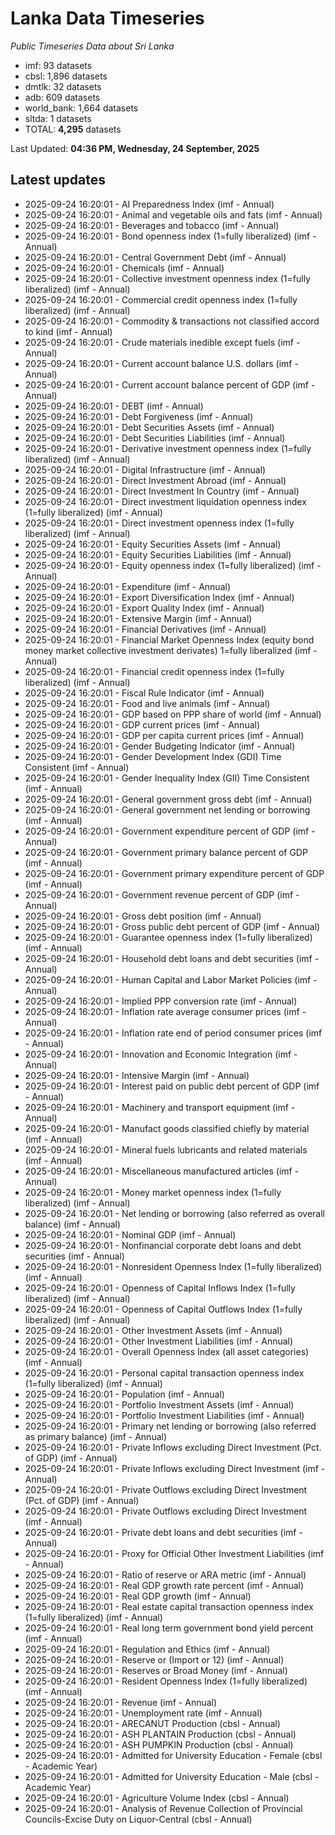 # Lanka Data Timeseries
*Public Timeseries Data about Sri Lanka*

* imf: 93 datasets
* cbsl: 1,896 datasets
* dmtlk: 32 datasets
* adb: 609 datasets
* world_bank: 1,664 datasets
* sltda: 1 datasets
* TOTAL: **4,295** datasets

Last Updated: **04:36 PM, Wednesday, 24 September, 2025**

## Latest updates

* 2025-09-24 16:20:01 - AI Preparedness Index (imf - Annual)
* 2025-09-24 16:20:01 - Animal and vegetable oils and fats (imf - Annual)
* 2025-09-24 16:20:01 - Beverages and tobacco (imf - Annual)
* 2025-09-24 16:20:01 - Bond openness index (1=fully liberalized) (imf - Annual)
* 2025-09-24 16:20:01 - Central Government Debt (imf - Annual)
* 2025-09-24 16:20:01 - Chemicals (imf - Annual)
* 2025-09-24 16:20:01 - Collective investment openness index (1=fully liberalized) (imf - Annual)
* 2025-09-24 16:20:01 - Commercial credit openness index (1=fully liberalized) (imf - Annual)
* 2025-09-24 16:20:01 - Commodity & transactions not classified accord to kind (imf - Annual)
* 2025-09-24 16:20:01 - Crude materials inedible except fuels (imf - Annual)
* 2025-09-24 16:20:01 - Current account balance U.S. dollars (imf - Annual)
* 2025-09-24 16:20:01 - Current account balance percent of GDP (imf - Annual)
* 2025-09-24 16:20:01 - DEBT (imf - Annual)
* 2025-09-24 16:20:01 - Debt Forgiveness (imf - Annual)
* 2025-09-24 16:20:01 - Debt Securities Assets (imf - Annual)
* 2025-09-24 16:20:01 - Debt Securities Liabilities (imf - Annual)
* 2025-09-24 16:20:01 - Derivative investment openness index (1=fully liberalized) (imf - Annual)
* 2025-09-24 16:20:01 - Digital Infrastructure (imf - Annual)
* 2025-09-24 16:20:01 - Direct Investment Abroad (imf - Annual)
* 2025-09-24 16:20:01 - Direct Investment In Country (imf - Annual)
* 2025-09-24 16:20:01 - Direct investment liquidation openness index (1=fully liberalized) (imf - Annual)
* 2025-09-24 16:20:01 - Direct investment openness index (1=fully liberalized) (imf - Annual)
* 2025-09-24 16:20:01 - Equity Securities Assets (imf - Annual)
* 2025-09-24 16:20:01 - Equity Securities Liabilities (imf - Annual)
* 2025-09-24 16:20:01 - Equity openness index (1=fully liberalized) (imf - Annual)
* 2025-09-24 16:20:01 - Expenditure (imf - Annual)
* 2025-09-24 16:20:01 - Export Diversification Index (imf - Annual)
* 2025-09-24 16:20:01 - Export Quality Index (imf - Annual)
* 2025-09-24 16:20:01 - Extensive Margin (imf - Annual)
* 2025-09-24 16:20:01 - Financial Derivatives (imf - Annual)
* 2025-09-24 16:20:01 - Financial Market Openness Index (equity bond money market collective investment derivates) 1=fully liberalized (imf - Annual)
* 2025-09-24 16:20:01 - Financial credit openness index (1=fully liberalized) (imf - Annual)
* 2025-09-24 16:20:01 - Fiscal Rule Indicator (imf - Annual)
* 2025-09-24 16:20:01 - Food and live animals (imf - Annual)
* 2025-09-24 16:20:01 - GDP based on PPP share of world (imf - Annual)
* 2025-09-24 16:20:01 - GDP current prices (imf - Annual)
* 2025-09-24 16:20:01 - GDP per capita current prices (imf - Annual)
* 2025-09-24 16:20:01 - Gender Budgeting Indicator (imf - Annual)
* 2025-09-24 16:20:01 - Gender Development Index (GDI) Time Consistent (imf - Annual)
* 2025-09-24 16:20:01 - Gender Inequality Index (GII) Time Consistent (imf - Annual)
* 2025-09-24 16:20:01 - General government gross debt (imf - Annual)
* 2025-09-24 16:20:01 - General government net lending or borrowing (imf - Annual)
* 2025-09-24 16:20:01 - Government expenditure percent of GDP (imf - Annual)
* 2025-09-24 16:20:01 - Government primary balance percent of GDP (imf - Annual)
* 2025-09-24 16:20:01 - Government primary expenditure percent of GDP (imf - Annual)
* 2025-09-24 16:20:01 - Government revenue percent of GDP (imf - Annual)
* 2025-09-24 16:20:01 - Gross debt position (imf - Annual)
* 2025-09-24 16:20:01 - Gross public debt percent of GDP (imf - Annual)
* 2025-09-24 16:20:01 - Guarantee openness index (1=fully liberalized) (imf - Annual)
* 2025-09-24 16:20:01 - Household debt loans and debt securities (imf - Annual)
* 2025-09-24 16:20:01 - Human Capital and Labor Market Policies (imf - Annual)
* 2025-09-24 16:20:01 - Implied PPP conversion rate (imf - Annual)
* 2025-09-24 16:20:01 - Inflation rate average consumer prices (imf - Annual)
* 2025-09-24 16:20:01 - Inflation rate end of period consumer prices (imf - Annual)
* 2025-09-24 16:20:01 - Innovation and Economic Integration (imf - Annual)
* 2025-09-24 16:20:01 - Intensive Margin (imf - Annual)
* 2025-09-24 16:20:01 - Interest paid on public debt percent of GDP (imf - Annual)
* 2025-09-24 16:20:01 - Machinery and transport equipment (imf - Annual)
* 2025-09-24 16:20:01 - Manufact goods classified chiefly by material (imf - Annual)
* 2025-09-24 16:20:01 - Mineral fuels lubricants and related materials (imf - Annual)
* 2025-09-24 16:20:01 - Miscellaneous manufactured articles (imf - Annual)
* 2025-09-24 16:20:01 - Money market openness index (1=fully liberalized) (imf - Annual)
* 2025-09-24 16:20:01 - Net lending or borrowing (also referred as overall balance) (imf - Annual)
* 2025-09-24 16:20:01 - Nominal GDP (imf - Annual)
* 2025-09-24 16:20:01 - Nonfinancial corporate debt loans and debt securities (imf - Annual)
* 2025-09-24 16:20:01 - Nonresident Openness Index (1=fully liberalized) (imf - Annual)
* 2025-09-24 16:20:01 - Openness of Capital Inflows Index (1=fully liberalized) (imf - Annual)
* 2025-09-24 16:20:01 - Openness of Capital Outflows Index (1=fully liberalized) (imf - Annual)
* 2025-09-24 16:20:01 - Other Investment Assets (imf - Annual)
* 2025-09-24 16:20:01 - Other Investment Liabilities (imf - Annual)
* 2025-09-24 16:20:01 - Overall Openness Index (all asset categories) (imf - Annual)
* 2025-09-24 16:20:01 - Personal capital transaction openness index (1=fully liberalized) (imf - Annual)
* 2025-09-24 16:20:01 - Population (imf - Annual)
* 2025-09-24 16:20:01 - Portfolio Investment Assets (imf - Annual)
* 2025-09-24 16:20:01 - Portfolio Investment Liabilities (imf - Annual)
* 2025-09-24 16:20:01 - Primary net lending or borrowing (also referred as primary balance) (imf - Annual)
* 2025-09-24 16:20:01 - Private Inflows excluding Direct Investment (Pct. of GDP) (imf - Annual)
* 2025-09-24 16:20:01 - Private Inflows excluding Direct Investment (imf - Annual)
* 2025-09-24 16:20:01 - Private Outflows excluding Direct Investment (Pct. of GDP) (imf - Annual)
* 2025-09-24 16:20:01 - Private Outflows excluding Direct Investment (imf - Annual)
* 2025-09-24 16:20:01 - Private debt loans and debt securities (imf - Annual)
* 2025-09-24 16:20:01 - Proxy for Official Other Investment Liabilities (imf - Annual)
* 2025-09-24 16:20:01 - Ratio of reserve or ARA metric (imf - Annual)
* 2025-09-24 16:20:01 - Real GDP growth rate percent (imf - Annual)
* 2025-09-24 16:20:01 - Real GDP growth (imf - Annual)
* 2025-09-24 16:20:01 - Real estate capital transaction openness index (1=fully liberalized) (imf - Annual)
* 2025-09-24 16:20:01 - Real long term government bond yield percent (imf - Annual)
* 2025-09-24 16:20:01 - Regulation and Ethics (imf - Annual)
* 2025-09-24 16:20:01 - Reserve or (Import or 12) (imf - Annual)
* 2025-09-24 16:20:01 - Reserves or Broad Money (imf - Annual)
* 2025-09-24 16:20:01 - Resident Openness Index (1=fully liberalized) (imf - Annual)
* 2025-09-24 16:20:01 - Revenue (imf - Annual)
* 2025-09-24 16:20:01 - Unemployment rate (imf - Annual)
* 2025-09-24 16:20:01 - ARECANUT Production (cbsl - Annual)
* 2025-09-24 16:20:01 - ASH PLANTAIN Production (cbsl - Annual)
* 2025-09-24 16:20:01 - ASH PUMPKIN Production (cbsl - Annual)
* 2025-09-24 16:20:01 - Admitted for University Education - Female (cbsl - Academic Year)
* 2025-09-24 16:20:01 - Admitted for University Education - Male (cbsl - Academic Year)
* 2025-09-24 16:20:01 - Agriculture Volume Index (cbsl - Annual)
* 2025-09-24 16:20:01 - Analysis of Revenue Collection of Provincial Councils-Excise Duty on Liquor-Central (cbsl - Annual)